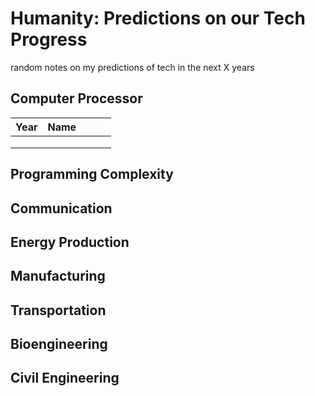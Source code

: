 # Humanity: Predictions on our Tech Progress
random notes on my predictions of tech in the next X years

## Computer Processor
| Year  | Name  |   |   |   |
|---|---|---|---|---|
|   |   |   |   |   |
|   |   |   |   |   |
|   |   |   |   |   |

## Programming Complexity

## Communication

## Energy Production

## Manufacturing

## Transportation

## Bioengineering

## Civil Engineering
